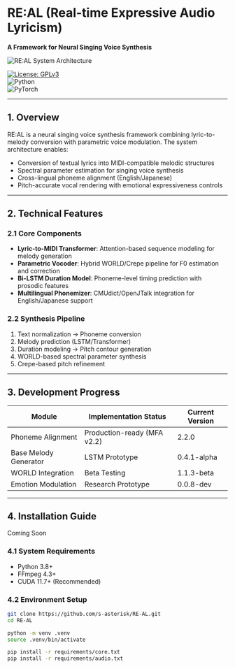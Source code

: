 # RE:AL (Real-time Expressive Audio Lyricism)  
**A Framework for Neural Singing Voice Synthesis**  

![RE:AL System Architecture](https://github.com/user-attachments/assets/63c9be21-49ac-4485-9d20-dd5fa5ff4a63)  

[![License: GPLv3](https://img.shields.io/badge/License-GPLv3-blue.svg)](https://www.gnu.org/licenses/gpl-3.0)  
![Python](https://img.shields.io/badge/Python-3.8+-blue)  
![PyTorch](https://img.shields.io/badge/PyTorch-2.0+-orange)  

---

## 1. Overview  
RE:AL is a neural singing voice synthesis framework combining lyric-to-melody conversion with parametric voice modulation. The system architecture enables:  

- Conversion of textual lyrics into MIDI-compatible melodic structures  
- Spectral parameter estimation for singing voice synthesis  
- Cross-lingual phoneme alignment (English/Japanese)  
- Pitch-accurate vocal rendering with emotional expressiveness controls  

---

## 2. Technical Features  

### 2.1 Core Components  
- **Lyric-to-MIDI Transformer**: Attention-based sequence modeling for melody generation  
- **Parametric Vocoder**: Hybrid WORLD/Crepe pipeline for F0 estimation and correction  
- **Bi-LSTM Duration Model**: Phoneme-level timing prediction with prosodic features  
- **Multilingual Phonemizer**: CMUdict/OpenJTalk integration for English/Japanese support  

### 2.2 Synthesis Pipeline  
1. Text normalization → Phoneme conversion  
2. Melody prediction (LSTM/Transformer)  
3. Duration modeling → Pitch contour generation  
4. WORLD-based spectral parameter synthesis  
5. Crepe-based pitch refinement  

---

## 3. Development Progress  

| Module                | Implementation Status      | Current Version |  
|-----------------------|----------------------------|-----------------|  
| Phoneme Alignment     | Production-ready (MFA v2.2) | 2.2.0           |  
| Base Melody Generator | LSTM Prototype              | 0.4.1-alpha     |  
| WORLD Integration     | Beta Testing                | 1.1.3-beta      |  
| Emotion Modulation    | Research Prototype          | 0.0.8-dev       |  

---

## 4. Installation Guide  
Coming Soon

### 4.1 System Requirements  
- Python 3.8+  
- FFmpeg 4.3+  
- CUDA 11.7+ (Recommended)  

### 4.2 Environment Setup  
```bash  
git clone https://github.com/s-asterisk/RE-AL.git  
cd RE-AL  

python -m venv .venv  
source .venv/bin/activate  

pip install -r requirements/core.txt  
pip install -r requirements/audio.txt  
